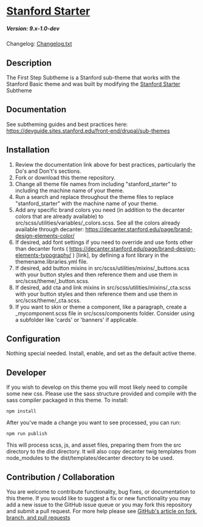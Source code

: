# [Stanford Starter](https://github.com/SU-SWS/firststep_subtheme)
##### Version: 9.x-1.0-dev

Changelog: [Changelog.txt](CHANGELOG.txt)

Description
---

The First Step Subtheme is a Stanford sub-theme that works with the Stanford Basic theme and was built by modifying the [Stanford Starter](https://github.com/SU-SWS/stanford_starter) Subtheme

Documentation
---
See subtheming guides and best practices here: 
https://devguide.sites.stanford.edu/front-end/drupal/sub-themes 

Installation
---
1. Review the documentation link above for best practices, particularly the Do's and Don't's sections.
2. Fork or download this theme repository. 
3. Change all theme file names from including "stanford_starter" to including the machine name of your theme.
4. Run a search and replace throughout the theme files to replace "stanford_starter" with the machine name of your theme.
5. Add any specific brand colors you need (in addition to the decanter colors that are already available) to src/scss/utilities/variables/_colors.scss. 
See all the colors already available through decanter: https://decanter.stanford.edu/page/brand-design-elements-color/ 
6. If desired, add font settings if you need to override and use fonts other than decanter fonts ( https://decanter.stanford.edu/page/brand-design-elements-typography/ ) [link],
by defining a font library in the themename.libraries.yml file.
7. If desired, add button mixins in src/scss/utilities/mixins/_buttons.scss with your button styles and then reference them and use them in src/scss/theme/_button.scss.
8. If desired, add cta and link mixins in src/scss/utilities/mixins/_cta.scss with your button styles and then reference them and use them in src/scss/theme/_cta.scss.
9. If you want to skin or theme a component, like a paragraph, create a _mycomponent.scss file in src/scss/components folder. Consider using a subfolder like 'cards' or 'banners' if applicable.

Configuration
---

Nothing special needed. Install, enable, and set as the default active theme.

Developer
---

If you wish to develop on this theme you will most likely need to compile some new css. Please use the sass structure provided and compile with the sass compiler packaged in this theme. To install:

```
npm install
```
After you've made a change you want to see processed, you can run:
```
npm run publish
```
This will process scss, js, and asset files, preparing them from the src directory to the dist directory.
It will also copy decanter twig templates from node_modules to the dist/templates/decanter directory to be used.

Contribution / Collaboration
---

You are welcome to contribute functionality, bug fixes, or documentation to this theme. If you would like to suggest a fix or new functionality you may add a new issue to the GitHub issue queue or you may fork this repository and submit a pull request. For more help please see [GitHub's article on fork, branch, and pull requests](https://help.github.com/articles/using-pull-requests)
